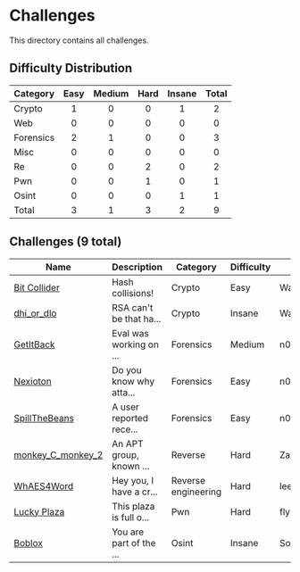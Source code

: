# Challenges
This directory contains all challenges.

## Difficulty Distribution
| Category | Easy | Medium | Hard | Insane | Total |
| -------- |:----:|:------:|:----:|:------:|:-----:|
| Crypto | 1 | 0 | 0 | 1 | 2 |
| Web | 0 | 0 | 0 | 0 | 0 |
| Forensics | 2 | 1 | 0 | 0 | 3 |
| Misc | 0 | 0 | 0 | 0 | 0 |
| Re | 0 | 0 | 2 | 0 | 2 |
| Pwn | 0 | 0 | 1 | 0 | 1 |
| Osint | 0 | 0 | 0 | 1 | 1 |
| Total | 3 | 1 | 3 | 2 | 9 |


## Challenges (9 total)
| Name | Description | Category | Difficulty | Author |
| ---- | ----------- | -------- | ---------- | ------ |
| [Bit Collider](<./crypto/Bit Collider>) | Hash collisions! | Crypto | Easy | Warri |
| [dhi_or_dlo](<./crypto/dhi_or_dlo>) | RSA can't be that ha... | Crypto | Insane | Warri |
| [GetItBack](<./forensics/GetItBack>) | Eval was working on ... | Forensics | Medium | n00bth3b0x |
| [Nexioton](<./forensics/Nexioton>) | Do you know why atta... | Forensics | Easy | n00bth3b0x |
| [SpillTheBeans](<./forensics/SpillTheBeans>) | A user reported rece... | Forensics | Easy | n00bth3b0x |
| [monkey_C_monkey_2](<./reverse/monkey_C_monkey_2>) | An APT group, known ... | Reverse | Hard | Zavier |
| [WhAES4Word](<./reverse engineering/WhAES4Word>) | Hey you, I have a cr... | Reverse engineering | Hard | leezhiwei |
| [Lucky Plaza](<./pwn/Lucky Plaza>) | This plaza is full o... | Pwn | Hard | flyyee |
| [Boblox](<./osint/Boblox>) | You are part of the ... | Osint | Insane | Sora |

